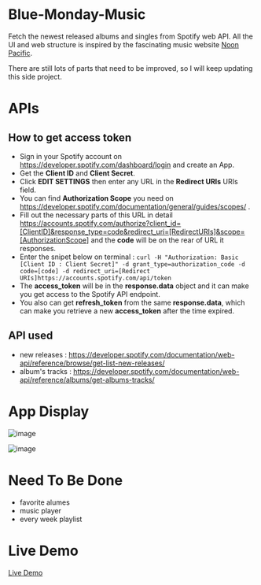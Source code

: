 # Blue-Monday-Music
Fetch the newest released albums and singles from Spotify web API. All the UI and web structure is inspired by the fascinating music website [Noon Pacific](https://noonpacific.com/). 

There are still lots of parts that need to be improved, so I will keep updating this side project. 

# APIs

 ## How to get access token
 - Sign in your Spotify account on https://developer.spotify.com/dashboard/login and create an App.
 - Get the __Client ID__ and __Client Secret__.
 - Click __EDIT SETTINGS__ then enter any URL in the __Redirect URIs__ URIs field.
 - You can find __Authorization Scope__ you need on https://developer.spotify.com/documentation/general/guides/scopes/ .
 - Fill out the necessary parts of this URL in detail https://accounts.spotify.com/authorize?client_id=[ClientID]&response_type=code&redirect_uri=[RedirectURIs]&scope=[AuthorizationScope] and the __code__ will be on the rear of URL it responses.
 - Enter the snipet below on terminal : 
 `curl -H "Authorization: Basic [Client ID : Client Secret]" -d grant_type=authorization_code -d code=[code] -d redirect_uri=[Redirect URIs]https://accounts.spotify.com/api/token`
 - The __access_token__ will be in the __response.data__ object and it can make you get access to the Spotify API endpoint. 
 - You also can get __refresh_token__ from the same __response.data__, which can make you retrieve a new __access_token__ after the time expired.
 
  ## API used 
  - new releases : https://developer.spotify.com/documentation/web-api/reference/browse/get-list-new-releases/
  - album's tracks : https://developer.spotify.com/documentation/web-api/reference/albums/get-albums-tracks/



# App Display
![image](https://drive.google.com/uc?export=view&id=1Mt_uqoCqUOvwuDDmDLy29uDG23HXL6lm)

![image](https://drive.google.com/uc?export=view&id=17axi_UZH9MVcWCIKBrj3TOL_v7UWB9bI)

# Need To Be Done
 - favorite alumes 
 - music player
 - every week playlist
 

# Live Demo
[Live Demo](https://chia-hsing.github.io/Blue-Monday-Music/)
